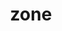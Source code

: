 ---
category: 4-letters
denotation: null
name: zone
reference_link: https://www.etymonline.com/word/zone
root_language: null
root_name: null
title: zone
type: free
word_sums:
- respelling: zone
  sum: 'Zone + '
---